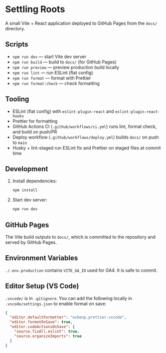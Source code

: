 # Settling Roots

A small Vite + React application deployed to GitHub Pages from the `docs/` directory.

## Scripts

- `npm run dev` — start Vite dev server
- `npm run build` — build to `docs/` (for GitHub Pages)
- `npm run preview` — preview production build locally
- `npm run lint` — run ESLint (flat config)
- `npm run format` — format with Prettier
- `npm run format:check` — check formatting

## Tooling

- ESLint (flat config) with `eslint-plugin-react` and `eslint-plugin-react-hooks`
- Prettier for formatting
- GitHub Actions CI (`.github/workflows/ci.yml`) runs lint, format check, and build on push/PR
- Deploy workflow (`.github/workflows/deploy.yml`) builds `docs/` on push to `main`
- Husky + lint-staged run ESLint fix and Prettier on staged files at commit time

## Development

1. Install dependencies:
   ```bash
   npm install
   ```
2. Start dev server:
   ```bash
   npm run dev
   ```

## GitHub Pages

The Vite build outputs to `docs/`, which is committed to the repository and served by GitHub Pages.

## Environment Variables

`./.env.production` contains `VITE_GA_ID` used for GA4. It is safe to commit.

## Editor Setup (VS Code)

`.vscode/` is in `.gitignore`. You can add the following locally in `.vscode/settings.json` to enable format on save:

```json
{
  "editor.defaultFormatter": "esbenp.prettier-vscode",
  "editor.formatOnSave": true,
  "editor.codeActionsOnSave": {
    "source.fixAll.eslint": true,
    "source.organizeImports": true
  }
}
```
